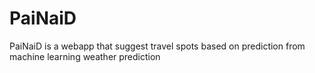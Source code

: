 # PaiNaiD
PaiNaiD is a webapp that suggest travel spots based on prediction from machine learning weather prediction
